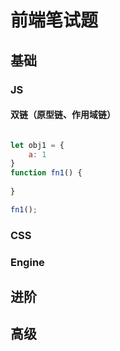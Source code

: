 
# 前端笔试题

## 基础

### JS

#### 双链（原型链、作用域链）

```javascript

let obj1 = {
	a: 1
}
function fn1() {
	
}

fn1();


```

### CSS

### Engine


## 进阶

## 高级
